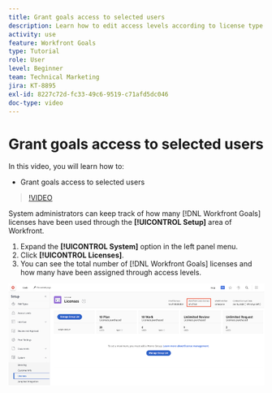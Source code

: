 ```yaml
---
title: Grant goals access to selected users
description: Learn how to edit access levels according to license type for your users in [!DNL Workfront Goals].
activity: use
feature: Workfront Goals
type: Tutorial
role: User
level: Beginner
team: Technical Marketing
jira: KT-8895
exl-id: 8227c72d-fc33-49c6-9519-c71afd5dc046
doc-type: video
---
```

# Grant goals access to selected users

In this video, you will learn how to:

* Grant goals access to selected users

>[!VIDEO](https://video.tv.adobe.com/v/335189/?quality=12&learn=on&enablevpops)

System administrators can keep track of how many [!DNL Workfront Goals] licenses have been used through the **[!UICONTROL Setup]** area of Workfront.

1. Expand the **[!UICONTROL System]** option in the left panel menu.
1. Click **[!UICONTROL Licenses]**.
1. You can see the total number of [!DNL Workfront Goals] licenses and how many have been assigned through access levels.

![A screenshot of the number of [!DNL Workfront Goals] licenses in the Settings area of [!DNL Workfront]](assets/02-workfront-goals-licenses.png)
